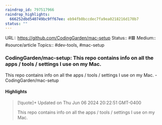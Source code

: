 ```yaml
---
raindrop_id: 797517966
raindrop_highlights:
  666252dbd540749bc9ff67ee: eb94fb0bccdec7fa9ea0218216d170b7
status: ""
---
```


URL:: https://github.com/CodingGarden/mac-setup
Status:: #🟥
Medium:: #source/article
Topics:: #dev-tools, #mac-setup

### CodingGarden/mac-setup: This repo contains info on all the apps / tools / settings I use on my Mac.

This repo contains info on all the apps / tools / settings I use on my Mac. - CodingGarden/mac-setup

#### Highlights

> [!quote]+ Updated on Thu Jun 06 2024 20:22:51 GMT-0400
>
> This repo contains info on all the apps / tools / settings I use on my Mac.
